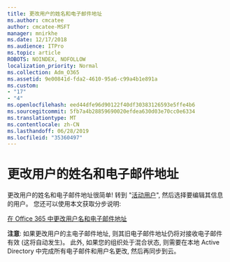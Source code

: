 ```yaml
---
title: 更改用户的姓名和电子邮件地址
ms.author: cmcatee
author: cmcatee-MSFT
manager: mnirkhe
ms.date: 12/17/2018
ms.audience: ITPro
ms.topic: article
ROBOTS: NOINDEX, NOFOLLOW
localization_priority: Normal
ms.collection: Adm_O365
ms.assetid: 9e00841d-fda2-4610-95a6-c99a4b1e891a
ms.custom:
- "17"
- "4"
ms.openlocfilehash: eed44dfe96d90122f40df30383126593e5ffe4b6
ms.sourcegitcommit: 5fb7a4b28859690020efdea630d03e70cc0e6334
ms.translationtype: MT
ms.contentlocale: zh-CN
ms.lasthandoff: 06/28/2019
ms.locfileid: "35360497"
---
```

# <a name="change-a-users-name-and-email-address"></a>更改用户的姓名和电子邮件地址

更改用户的姓名和电子邮件地址很简单! 转到 "[活动用户](https://admin.microsoft.com/Adminportal/Home?source=applauncher#/users)", 然后选择要编辑其信息的用户。 您还可以使用本文获取分步说明:
  
[在 Office 365 中更改用户名和电子邮件地址](https://support.office.com/article/Change-a-user-name-and-email-address-in-Office-365-fb5ac074-e203-4e1f-9843-b9d1a3e03297?wt.mc_id=change_email_AI.aspx)
  
 **注意**: 如果更改用户的主电子邮件地址, 则其旧电子邮件地址仍将对接收电子邮件有效 (这将自动发生)。 此外, 如果您的组织处于混合状态, 则需要在本地 Active Directory 中完成所有电子邮件和用户名更改, 然后再同步到云。
